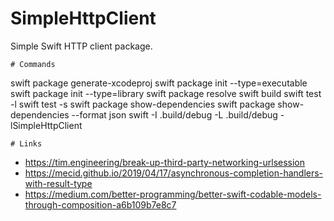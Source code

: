 # SimpleHttpClient

Simple Swift HTTP client package.

    # Commands
    
swift package generate-xcodeproj
swift package init --type=executable
swift package init --type=library
swift package resolve
swift build
swift test -l
swift test -s <testname>
swift package show-dependencies
swift package show-dependencies --format json
swift -I .build/debug -L .build/debug -lSimpleHttpClient

    # Links
    
- https://tim.engineering/break-up-third-party-networking-urlsession
- https://mecid.github.io/2019/04/17/asynchronous-completion-handlers-with-result-type
- https://medium.com/better-programming/better-swift-codable-models-through-composition-a6b109b7e8c7  